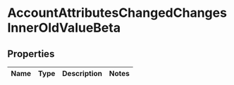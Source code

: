 # AccountAttributesChangedChangesInnerOldValueBeta

## Properties

Name | Type | Description | Notes
------------ | ------------- | ------------- | -------------

